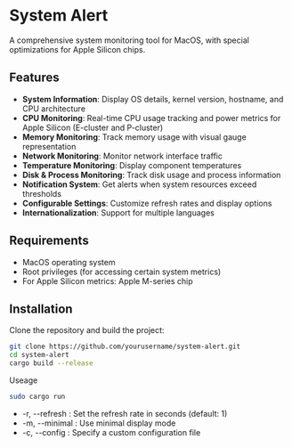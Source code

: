 # System Alert

A comprehensive system monitoring tool for MacOS, with special optimizations for Apple Silicon chips.

## Features

- **System Information**: Display OS details, kernel version, hostname, and CPU architecture
- **CPU Monitoring**: Real-time CPU usage tracking and power metrics for Apple Silicon (E-cluster and P-cluster)
- **Memory Monitoring**: Track memory usage with visual gauge representation
- **Network Monitoring**: Monitor network interface traffic
- **Temperature Monitoring**: Display component temperatures
- **Disk & Process Monitoring**: Track disk usage and process information
- **Notification System**: Get alerts when system resources exceed thresholds
- **Configurable Settings**: Customize refresh rates and display options
- **Internationalization**: Support for multiple languages

## Requirements

- MacOS operating system
- Root privileges (for accessing certain system metrics)
- For Apple Silicon metrics: Apple M-series chip

## Installation

Clone the repository and build the project:

```bash
git clone https://github.com/yourusername/system-alert.git
cd system-alert
cargo build --release
```

Useage
```bash
sudo cargo run
```

- -r, --refresh <SECONDS> : Set the refresh rate in seconds (default: 1)
- -m, --minimal : Use minimal display mode
- -c, --config <FILE> : Specify a custom configuration file